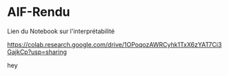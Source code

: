 # AIF-Rendu

Lien du Notebook sur l'interprétabilité 

https://colab.research.google.com/drive/1OPoqozAWRCyhk1TxX6zYAT7Ci3GajkCp?usp=sharing

hey
